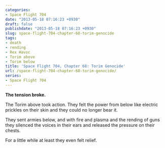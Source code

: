 ```yaml
---
categories:
- Space Flight 704
date: "2013-05-18 07:16:23 +0930"
draft: false
publishdate: "2013-05-18 07:16:23 +0930"
slug: space-flight-704-chapter-68-torim-genocide
tags:
- death
- rending
- Rex Havoc
- Torim above
- Torim below
title: 'Space Flight 704, Chapter 68: Torim Genocide'
url: /space-flight-704-chapter-68-torim-genocide/
series:
- Space Flight 704
---
```

**The tension broke.**

The Torim above took action. They felt the power from below like electric prickles on their skin and they could no longer bear it.

They sent armies below, and with fire and plasma and the rending of guns they silenced the voices in their ears and released the pressure on their chests.

For a little while at least they even felt relief.
